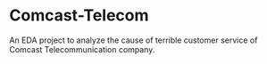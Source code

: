# Comcast-Telecom
An EDA project to analyze the cause of terrible customer service of Comcast Telecommunication company. 
